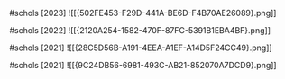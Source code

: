 #schols  [2023]
![[{502FE453-F29D-441A-BE6D-F4B70AE26089}.png]]

#schols [2022]
![[{2120A254-1582-470F-87FC-5391B1EBA4BF}.png]]

#schols [2021]
![[{28C5D56B-A191-4EEA-A1EF-A14D5F24CC49}.png]]

#schols [2021]
![[{9C24DB56-6981-493C-AB21-852070A7DCD9}.png]]